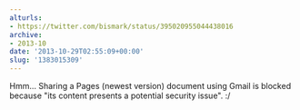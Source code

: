 ```yaml
---
alturls:
- https://twitter.com/bismark/status/395020955044438016
archive:
- 2013-10
date: '2013-10-29T02:55:09+00:00'
slug: '1383015309'
---
```


Hmm... Sharing a Pages (newest version) document using Gmail is blocked because "its content presents a potential security issue". :/

